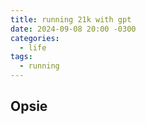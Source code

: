 ```yaml
---
title: running 21k with gpt
date: 2024-09-08 20:00 -0300
categories:
  - life
tags:
  - running
---
```


## Opsie